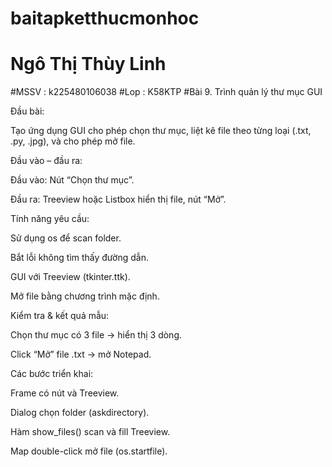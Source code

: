 # baitapketthucmonhoc
# Ngô Thị Thùy Linh
#MSSV : k225480106038
#Lop : K58KTP 
#Bài 9. Trình quản lý thư mục GUI

Đầu bài:

Tạo ứng dụng GUI cho phép chọn thư mục, liệt kê file theo từng loại (.txt, .py, .jpg), và cho phép mở file.

Đầu vào – đầu ra:

  Đầu vào: Nút “Chọn thư mục”.
  
  Đầu ra: Treeview hoặc Listbox hiển thị file, nút “Mở”.

Tính năng yêu cầu:
  
  Sử dụng os để scan folder.
  
  Bắt lỗi không tìm thấy đường dẫn.
  
  GUI với Treeview (tkinter.ttk).
  
  Mở file bằng chương trình mặc định.

Kiểm tra & kết quả mẫu:
  
  Chọn thư mục có 3 file → hiển thị 3 dòng.
  
  Click “Mở” file .txt → mở Notepad.

Các bước triển khai:
  
  Frame có nút và Treeview.
  
  Dialog chọn folder (askdirectory).
  
  Hàm show_files() scan và fill Treeview.
  
  Map double-click mở file (os.startfile).
